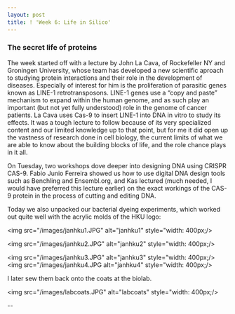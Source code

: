 ```yaml
---
layout: post
title: ! 'Week 6: Life in Silico'
---
```

### The secret life of proteins
The week started off with a lecture by John La Cava, of Rockefeller NY and Groningen University, whose team has developed a new scientific aproach to studying protein interactions and their role in the development of diseases. Especially of interest for him is the proliferation of parasitic genes known as LINE-1 retrotransposons. LINE-1 genes use a “copy and paste” mechanism to expand within the human genome, and as such play an important (but not yet fully understood) role in the genome of cancer patients. La Cava uses Cas-9 to insert LINE-1 into DNA in vitro to study its effects. It was a tough lecture to follow because of its very specialized content and our limited knowledge up to that point, but for me it did open up the vastness of research done in cell biology, the current limits of what we are able to know about the building blocks of life, and the role chance plays in it all. 

On Tuesday, two workshops dove deeper into designing DNA using CRISPR CAS-9. Fabio Junio Ferreira showed us how to use digital DNA design tools such as Benchling and Ensembl.org, and Kas lectured (much needed, I would have preferred this lecture earlier) on the exact workings of the CAS-9 protein in the process of cutting and editing DNA. 

Today we also unpacked our bacterial dyeing experiments, which worked out quite well with the acrylic molds of the HKU logo:

<img src="/images/janhku1.JPG" alt="janhku1" style="width: 400px;/>

<img src="/images/janhku2.JPG" alt="janhku2" style="width: 400px;/> 

<img src="/images/janhku3.JPG" alt="janhku3" style="width: 400px;/> 
<img src="/images/janhku4.JPG alt="janhku4" style="width: 400px;/> 

I later sew them back onto the coats at the biolab.

<img src="/images/labcoats.JPG" alt="labcoats" style="width: 400px;/>

--